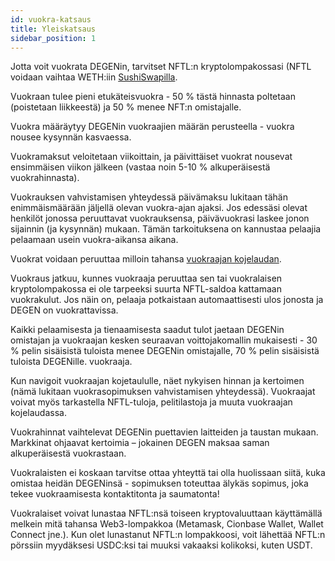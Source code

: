 ```yaml
---
id: vuokra-katsaus
title: Yleiskatsaus
sidebar_position: 1
---
```


Jotta voit vuokrata DEGENin, tarvitset NFTL:n kryptolompakossasi (NFTL voidaan vaihtaa WETH:iin [SushiSwapilla](https://sushi.com/).

Vuokraan tulee pieni etukäteisvuokra - 50 % tästä hinnasta poltetaan (poistetaan liikkeestä) ja 50 % menee NFT:n omistajalle.

Vuokra määräytyy DEGENin vuokraajien määrän perusteella - vuokra nousee kysynnän kasvaessa.

Vuokramaksut veloitetaan viikoittain, ja päivittäiset vuokrat nousevat ensimmäisen viikon jälkeen (vastaa noin 5-10 % alkuperäisestä vuokrahinnasta).

Vuokrauksen vahvistamisen yhteydessä päivämaksu lukitaan tähän enimmäismäärään jäljellä olevan vuokra-ajan ajaksi. Jos edessäsi olevat henkilöt jonossa peruuttavat vuokrauksensa, päivävuokrasi laskee jonon sijainnin (ja kysynnän) mukaan. Tämän tarkoituksena on kannustaa pelaajia pelaamaan usein vuokra-aikansa aikana.

Vuokrat voidaan peruuttaa milloin tahansa [vuokraajan kojelaudan](https://niftyleague.com/profile).

Vuokraus jatkuu, kunnes vuokraaja peruuttaa sen tai vuokralaisen kryptolompakossa ei ole tarpeeksi suurta NFTL-saldoa kattamaan vuokrakulut. Jos näin on, pelaaja potkaistaan automaattisesti ulos jonosta ja DEGEN on vuokrattavissa.

Kaikki pelaamisesta ja tienaamisesta saadut tulot jaetaan DEGENin omistajan ja vuokraajan kesken seuraavan voittojakomallin mukaisesti - 30 % pelin sisäisistä tuloista menee DEGENin omistajalle, 70 % pelin sisäisistä tuloista DEGENille. vuokraaja.

Kun navigoit vuokraajan kojetaululle, näet nykyisen hinnan ja kertoimen (nämä lukitaan vuokrasopimuksen vahvistamisen yhteydessä). Vuokraajat voivat myös tarkastella NFTL-tuloja, pelitilastoja ja muuta vuokraajan kojelaudassa.

Vuokrahinnat vaihtelevat DEGENin puettavien laitteiden ja taustan mukaan. Markkinat ohjaavat kertoimia – jokainen DEGEN maksaa saman alkuperäisestä vuokrastaan.

Vuokralaisten ei koskaan tarvitse ottaa yhteyttä tai olla huolissaan siitä, kuka omistaa heidän DEGENinsä - sopimuksen toteuttaa älykäs sopimus, joka tekee vuokraamisesta kontaktitonta ja saumatonta!

Vuokralaiset voivat lunastaa NFTL:nsä toiseen kryptovaluuttaan käyttämällä melkein mitä tahansa Web3-lompakkoa (Metamask, Cionbase Wallet, Wallet Connect jne.). Kun olet lunastanut NFTL:n lompakkoosi, voit lähettää NFTL:n pörssiin myydäksesi USDC:ksi tai muuksi vakaaksi kolikoksi, kuten USDT.
